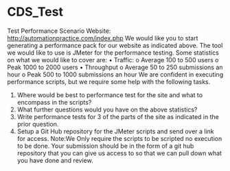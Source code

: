 # CDS_Test
Test Performance Scenario
Website: http://automationpractice.com/index.php
We would like you to start generating a performance pack for our website as indicated above. The tool we would like to use is JMeter for the performance testing. Some statistics on what we would like to cover are:
•	Traffic:
o	Average 100 to 500 users
o	Peak 1000 to 2000 users
•	Throughput
o	Average 50 to 250 submissions an hour
o	Peak 500 to 1000 submissions an hour
We are confident in executing performance scripts, but we require some help with the following tasks.
1.	Where would be best to performance test for the site and what to encompass in the scripts?
2.	What further questions would you have on the above statistics?
3.	Write performance tests for 3 of the parts of the site as indicated in the prior question.
4.	Setup a Git Hub repository for the JMeter scripts and send over a link for access.
Note:We Only require the scripts to be scripted no execution to be done.
Your submission should be in the form of a git hub repository that you can give us access to so that we can pull down what you have done and review.
